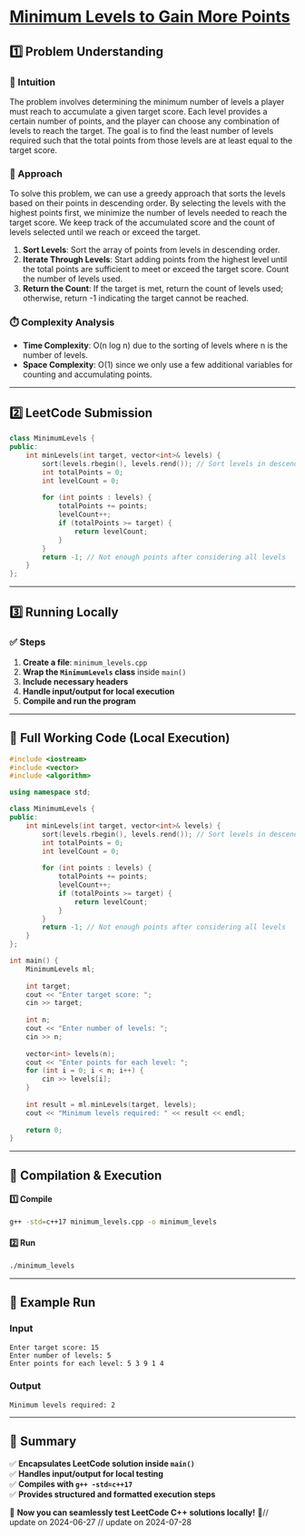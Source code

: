 # **[Minimum Levels to Gain More Points](https://leetcode.com/problems/minimum-levels-to-gain-more-points/description/)**  

## **1️⃣ Problem Understanding**  
### **📌 Intuition**  
The problem involves determining the minimum number of levels a player must reach to accumulate a given target score. Each level provides a certain number of points, and the player can choose any combination of levels to reach the target. The goal is to find the least number of levels required such that the total points from those levels are at least equal to the target score.

### **🚀 Approach**  
To solve this problem, we can use a greedy approach that sorts the levels based on their points in descending order. By selecting the levels with the highest points first, we minimize the number of levels needed to reach the target score. We keep track of the accumulated score and the count of levels selected until we reach or exceed the target.

1. **Sort Levels**: Sort the array of points from levels in descending order.
2. **Iterate Through Levels**: Start adding points from the highest level until the total points are sufficient to meet or exceed the target score. Count the number of levels used.
3. **Return the Count**: If the target is met, return the count of levels used; otherwise, return -1 indicating the target cannot be reached.

### **⏱️ Complexity Analysis**  
- **Time Complexity**: O(n log n) due to the sorting of levels where n is the number of levels.
- **Space Complexity**: O(1) since we only use a few additional variables for counting and accumulating points.

---  

## **2️⃣ LeetCode Submission**  
```cpp
class MinimumLevels {
public:
    int minLevels(int target, vector<int>& levels) {
        sort(levels.rbegin(), levels.rend()); // Sort levels in descending order
        int totalPoints = 0;
        int levelCount = 0;
        
        for (int points : levels) {
            totalPoints += points;
            levelCount++;
            if (totalPoints >= target) {
                return levelCount;
            }
        }
        return -1; // Not enough points after considering all levels
    }
};
```  

---  

## **3️⃣ Running Locally**  
### **✅ Steps**  
1. **Create a file**: `minimum_levels.cpp`  
2. **Wrap the `MinimumLevels` class** inside `main()`  
3. **Include necessary headers**  
4. **Handle input/output for local execution**  
5. **Compile and run the program**  

---  

## **📝 Full Working Code (Local Execution)**  
```cpp
#include <iostream>
#include <vector>
#include <algorithm>

using namespace std;

class MinimumLevels {
public:
    int minLevels(int target, vector<int>& levels) {
        sort(levels.rbegin(), levels.rend()); // Sort levels in descending order
        int totalPoints = 0;
        int levelCount = 0;
        
        for (int points : levels) {
            totalPoints += points;
            levelCount++;
            if (totalPoints >= target) {
                return levelCount;
            }
        }
        return -1; // Not enough points after considering all levels
    }
};

int main() {
    MinimumLevels ml;
    
    int target;
    cout << "Enter target score: ";
    cin >> target;
    
    int n;
    cout << "Enter number of levels: ";
    cin >> n;
    
    vector<int> levels(n);
    cout << "Enter points for each level: ";
    for (int i = 0; i < n; i++) {
        cin >> levels[i];
    }
    
    int result = ml.minLevels(target, levels);
    cout << "Minimum levels required: " << result << endl;
    
    return 0;
}
```  

---  

## **🔧 Compilation & Execution**  
#### **1️⃣ Compile**  
```bash
g++ -std=c++17 minimum_levels.cpp -o minimum_levels
```  

#### **2️⃣ Run**  
```bash
./minimum_levels
```  

---  

## **🎯 Example Run**  
### **Input**  
```
Enter target score: 15
Enter number of levels: 5
Enter points for each level: 5 3 9 1 4
```  
### **Output**  
```
Minimum levels required: 2
```  

---  

## **📌 Summary**  
✅ **Encapsulates LeetCode solution inside `main()`**  
✅ **Handles input/output for local testing**  
✅ **Compiles with `g++ -std=c++17`**  
✅ **Provides structured and formatted execution steps**  

🚀 **Now you can seamlessly test LeetCode C++ solutions locally!** 🚀// update on 2024-06-27
// update on 2024-07-28
